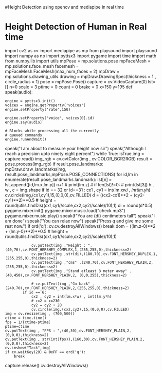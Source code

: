 #Height Detection using opencv and mediapipe in real time
# Height Detection of Human in Real time
import cv2 as cv
import mediapipe as mp
from playsound import playsound
import numpy as np
import pyttsx3
import pygame
import time
import math
from numpy.lib import utils
mpPose = mp.solutions.pose
mpFaceMesh = mp.solutions.face_mesh
facemesh = mpFaceMesh.FaceMesh(max_num_faces = 2)
mpDraw = mp.solutions.drawing_utils
drawing = mpDraw.DrawingSpec(thickness = 1 , circle_radius = 1)
pose = mpPose.Pose()
capture = cv.VideoCapture(0)
lst=[]
n=0
scale = 3
ptime = 0
count = 0
brake = 0
x=150
y=195
def speak(audio):

    engine = pyttsx3.init()
    voices = engine.getProperty('voices')
    engine.setProperty('rate',150)

    engine.setProperty('voice', voices[0].id)
    engine.say(audio)

    # Blocks while processing all the currently
    # queued commands
    engine.runAndWait()
speak("I am about to measure your height now sir")
speak("Although I reach a precision upto ninety eight percent")
while True:
    isTrue,img = capture.read()
    img_rgb = cv.cvtColor(img , cv.COLOR_BGR2RGB)
    result = pose.process(img_rgb)
    if result.pose_landmarks:
        mpDraw.draw_landmarks(img, result.pose_landmarks,mpPose.POSE_CONNECTIONS)
        for id,lm in enumerate(result.pose_landmarks.landmark):
            lst[n] = lst.append([id,lm.x,lm.y])
            n+1
            # print(lm.z)
            # if len(lst)!=0:
            #     print(lst[3])
            h , w , c = img.shape
            if id == 32 or id==31 :
                cx1 , cy1 = int(lm.x*w) , int(lm.y*h)
                cv.circle(img,(cx1,cy1),15,(0,0,0),cv.FILLED)
                d = ((cx2-cx1)**2 + (cy2-cy1)**2)**0.5
                # height = round(utils.findDis((cx1,cy1//scale,cx2,cy2//scale)/10),1)
                di = round(d*0.5)
                pygame.mixer.init()
                pygame.mixer.music.load("check.mp3")
                pygame.mixer.music.play()
                speak(f"You are {di} centimeters tall")
                speak("I am done")
                speak("You can relax now")
                speak("Press q and give me some rest now.")
                if ord('q'):
                    cv.cv.destroyAllWindows()
                break
                dom = ((lm.z-0)**2 + (lm.y-0)**2)**0.5
                # height = round(utils.findDis((cx1,cy1//scale,cx2,cy2//scale)/10),1)

                cv.putText(img ,"Height : ",(40,70),cv.FONT_HERSHEY_COMPLEX,1,(255,255,0),thickness=2)
                cv.putText(img ,str(di),(180,70),cv.FONT_HERSHEY_DUPLEX,1,(255,255,0),thickness=2)
                cv.putText(img ,"cms" ,(240,70),cv.FONT_HERSHEY_PLAIN,2,(255,255,0),thickness=2)
                cv.putText(img ,"Stand atleast 3 meter away" ,(40,450),cv.FONT_HERSHEY_PLAIN,2,	(0,0,255),thickness=2)
            
                # cv.putText(img ,"Go back" ,(240,70),cv.FONT_HERSHEY_PLAIN,2,(255,255,0),thickness=2)
            if id == 6:
                cx2 , cy2 = int(lm.x*w) , int(lm.y*h)
                # cx2 = cx230
                cy2 = cy2 + 20
                cv.circle(img,(cx2,cy2),15,(0,0,0),cv.FILLED)
    img = cv.resize(img , (700,500))
    ctime = time.time()
    fps = 1/(ctime-ptime)
    ptime=ctime
    cv.putText(img , "FPS : ",(40,30),cv.FONT_HERSHEY_PLAIN,2,(0,0,0),thickness=2)
    cv.putText(img , str(int(fps)),(160,30),cv.FONT_HERSHEY_PLAIN,2,(0,0,0),thickness=2)
    cv.imshow("Task",img)
    if cv.waitKey(20) & 0xFF == ord('q'):
        break
capture.release()
cv.destroyAllWindows()
